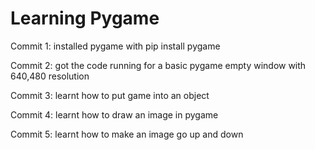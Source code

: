 # Learning Pygame
Commit 1:
installed pygame with pip install pygame

Commit 2:
got the code running for a basic pygame empty window with 640,480 resolution

Commit 3:
learnt how to put game into an object

Commit 4:
learnt how to draw an image in pygame

Commit 5:
learnt how to make an image go up and down
